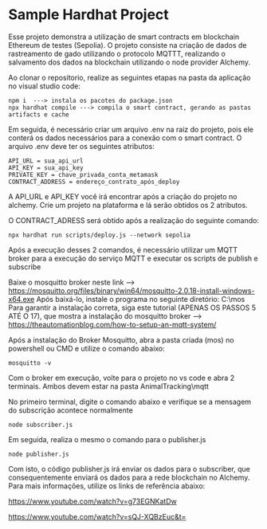 # Sample Hardhat Project

Esse projeto demonstra a utilização de smart contracts em blockchain Ethereum de testes (Sepolia). O projeto consiste na criação de dados de rastreamento de gado utilizando o protocolo MQTTT, realizando o salvamento dos dados na blockchain utilizando o node provider Alchemy.

Ao clonar o repositorio, realize as seguintes etapas na pasta da aplicação no visual studio code:

```shell
npm i  ---> instala os pacotes do package.json 
npx hardhat compile ---> compila o smart contract, gerando as pastas artifacts e cache

```


Em seguida, é necessário criar um arquivo .env na raiz do projeto, pois ele conterá os dados necessários para a conexão com o smart contract. O arquivo .env deve ter os seguintes atributos:
``` shell
API_URL = sua_api_url
API_KEY = sua_api_key
PRIVATE_KEY = chave_privada_conta_metamask
CONTRACT_ADDRESS = endereço_contrato_após_deploy
```


A API_URL e API_KEY você irá encontrar após a criação do projeto no alchemy. Crie um projeto na plataforma e lá serão obtidos os 2 atributos.

O CONTRACT_ADRESS será obtido após a realização do seguinte comando: 

```shell
npx hardhat run scripts/deploy.js --network sepolia 
```




Após a execução desses 2 comandos, é necessário utilizar um MQTT broker para a execução do serviço MQTT e executar os scripts de publish e subscribe

Baixe o mosquitto broker neste link --> https://mosquitto.org/files/binary/win64/mosquitto-2.0.18-install-windows-x64.exe
Após baixá-lo, instale o programa no seguinte diretório: C:\mos
Para garantir a instalação correta, siga este tutorial (APENAS OS PASSOS 5 ATÉ O 17), que mostra a instalação do mosquitto broker -->  https://theautomationblog.com/how-to-setup-an-mqtt-system/

Após a instalação do Broker Mosquitto, abra a pasta criada (mos) no powershell ou CMD e utilize o comando abaixo:

```shell
mosquitto -v
```

Com o broker em execução, volte para o projeto no vs code e abra 2 terminais. Ambos devem estar na pasta AnimalTracking\mqtt


No primeiro terminal, digite o comando abaixo e verifique se a mensagem do subscrição acontece normalmente 

```shell
node subscriber.js
```

Em seguida, realiza o mesmo o comando para o publisher.js

```shell
node publisher.js
```

Com isto, o código publisher.js irá enviar os dados para o subscriber, que consequentemente enviará os dados para a rede blockchain no Alchemy. Para mais informações, utilize os links de referência abaixo:

https://www.youtube.com/watch?v=g73EGNKatDw

https://www.youtube.com/watch?v=sQJ-XQBzEuc&t=